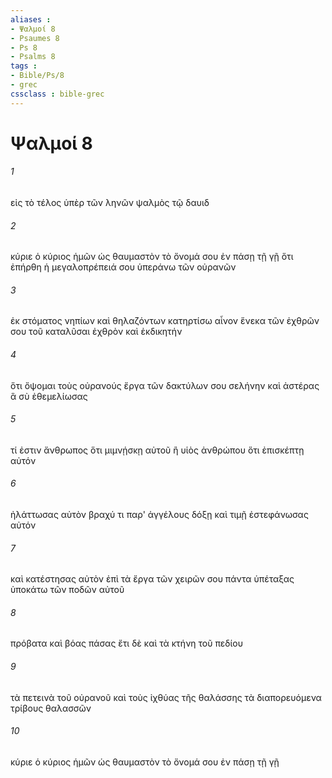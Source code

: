 ```yaml
---
aliases : 
- Ψαλμοί 8
- Psaumes 8
- Ps 8
- Psalms 8
tags : 
- Bible/Ps/8
- grec
cssclass : bible-grec
---
```


# Ψαλμοί 8

###### 1
εἰς τὸ τέλος ὑπὲρ τῶν ληνῶν ψαλμὸς τῷ δαυιδ
###### 2
κύριε ὁ κύριος ἡμῶν ὡς θαυμαστὸν τὸ ὄνομά σου ἐν πάσῃ τῇ γῇ ὅτι ἐπήρθη ἡ μεγαλοπρέπειά σου ὑπεράνω τῶν οὐρανῶν
###### 3
ἐκ στόματος νηπίων καὶ θηλαζόντων κατηρτίσω αἶνον ἕνεκα τῶν ἐχθρῶν σου τοῦ καταλῦσαι ἐχθρὸν καὶ ἐκδικητήν
###### 4
ὅτι ὄψομαι τοὺς οὐρανούς ἔργα τῶν δακτύλων σου σελήνην καὶ ἀστέρας ἃ σὺ ἐθεμελίωσας
###### 5
τί ἐστιν ἄνθρωπος ὅτι μιμνῄσκῃ αὐτοῦ ἢ υἱὸς ἀνθρώπου ὅτι ἐπισκέπτῃ αὐτόν
###### 6
ἠλάττωσας αὐτὸν βραχύ τι παρ' ἀγγέλους δόξῃ καὶ τιμῇ ἐστεφάνωσας αὐτόν
###### 7
καὶ κατέστησας αὐτὸν ἐπὶ τὰ ἔργα τῶν χειρῶν σου πάντα ὑπέταξας ὑποκάτω τῶν ποδῶν αὐτοῦ
###### 8
πρόβατα καὶ βόας πάσας ἔτι δὲ καὶ τὰ κτήνη τοῦ πεδίου
###### 9
τὰ πετεινὰ τοῦ οὐρανοῦ καὶ τοὺς ἰχθύας τῆς θαλάσσης τὰ διαπορευόμενα τρίβους θαλασσῶν
###### 10
κύριε ὁ κύριος ἡμῶν ὡς θαυμαστὸν τὸ ὄνομά σου ἐν πάσῃ τῇ γῇ
